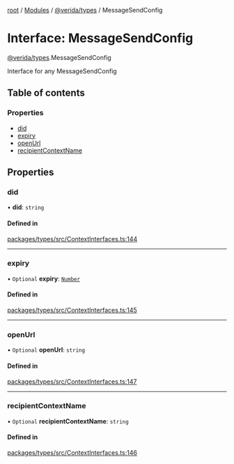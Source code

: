 [root](../README.md) / [Modules](../modules.md) / [@verida/types](../modules/verida_types.md) / MessageSendConfig

# Interface: MessageSendConfig

[@verida/types](../modules/verida_types.md).MessageSendConfig

Interface for any MessageSendConfig

## Table of contents

### Properties

- [did](verida_types.MessageSendConfig.md#did)
- [expiry](verida_types.MessageSendConfig.md#expiry)
- [openUrl](verida_types.MessageSendConfig.md#openurl)
- [recipientContextName](verida_types.MessageSendConfig.md#recipientcontextname)

## Properties

### did

• **did**: `string`

#### Defined in

[packages/types/src/ContextInterfaces.ts:144](https://github.com/verida/verida-js/blob/a690f60/packages/types/src/ContextInterfaces.ts#L144)

___

### expiry

• `Optional` **expiry**: [`Number`](../modules/verida_types._internal_.md#number)

#### Defined in

[packages/types/src/ContextInterfaces.ts:145](https://github.com/verida/verida-js/blob/a690f60/packages/types/src/ContextInterfaces.ts#L145)

___

### openUrl

• `Optional` **openUrl**: `string`

#### Defined in

[packages/types/src/ContextInterfaces.ts:147](https://github.com/verida/verida-js/blob/a690f60/packages/types/src/ContextInterfaces.ts#L147)

___

### recipientContextName

• `Optional` **recipientContextName**: `string`

#### Defined in

[packages/types/src/ContextInterfaces.ts:146](https://github.com/verida/verida-js/blob/a690f60/packages/types/src/ContextInterfaces.ts#L146)
